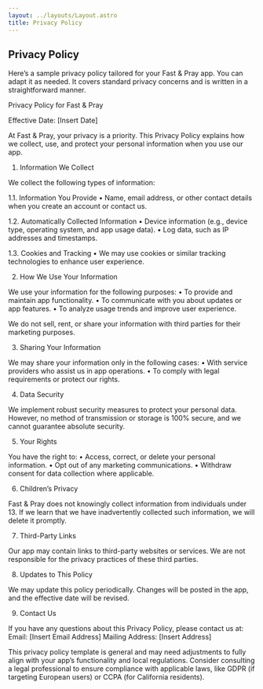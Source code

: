 ```yaml
---
layout: ../layouts/Layout.astro
title: Privacy Policy
---
```


## Privacy Policy

Here’s a sample privacy policy tailored for your Fast & Pray app. You can adapt it as needed. It covers standard privacy concerns and is written in a straightforward manner.

Privacy Policy for Fast & Pray

Effective Date: [Insert Date]

At Fast & Pray, your privacy is a priority. This Privacy Policy explains how we collect, use, and protect your personal information when you use our app.

1. Information We Collect

We collect the following types of information:

1.1. Information You Provide
	•	Name, email address, or other contact details when you create an account or contact us.

1.2. Automatically Collected Information
	•	Device information (e.g., device type, operating system, and app usage data).
	•	Log data, such as IP addresses and timestamps.

1.3. Cookies and Tracking
	•	We may use cookies or similar tracking technologies to enhance user experience.

2. How We Use Your Information

We use your information for the following purposes:
	•	To provide and maintain app functionality.
	•	To communicate with you about updates or app features.
	•	To analyze usage trends and improve user experience.

We do not sell, rent, or share your information with third parties for their marketing purposes.

3. Sharing Your Information

We may share your information only in the following cases:
	•	With service providers who assist us in app operations.
	•	To comply with legal requirements or protect our rights.

4. Data Security

We implement robust security measures to protect your personal data. However, no method of transmission or storage is 100% secure, and we cannot guarantee absolute security.

5. Your Rights

You have the right to:
	•	Access, correct, or delete your personal information.
	•	Opt out of any marketing communications.
	•	Withdraw consent for data collection where applicable.

6. Children’s Privacy

Fast & Pray does not knowingly collect information from individuals under 13. If we learn that we have inadvertently collected such information, we will delete it promptly.

7. Third-Party Links

Our app may contain links to third-party websites or services. We are not responsible for the privacy practices of these third parties.

8. Updates to This Policy

We may update this policy periodically. Changes will be posted in the app, and the effective date will be revised.

9. Contact Us

If you have any questions about this Privacy Policy, please contact us at:
Email: [Insert Email Address]
Mailing Address: [Insert Address]

This privacy policy template is general and may need adjustments to fully align with your app’s functionality and local regulations. Consider consulting a legal professional to ensure compliance with applicable laws, like GDPR (if targeting European users) or CCPA (for California residents).